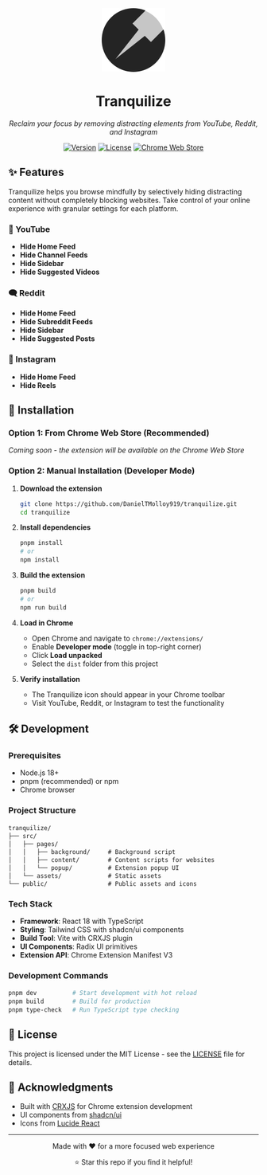 <div align="center">
  <img src="public/icon-128.png" alt="Tranquilize Logo" width="128" height="128"/>
  <h1>Tranquilize</h1>
  <p><em>Reclaim your focus by removing distracting elements from YouTube, Reddit, and Instagram</em></p>
  
  [![Version](https://img.shields.io/badge/version-1.1.2-blue.svg)](https://github.com/DanielTMolloy919/tranquilize)
  [![License](https://img.shields.io/badge/license-MIT-green.svg)](LICENSE)
  [![Chrome Web Store](https://img.shields.io/badge/Chrome-Extension-orange.svg)](https://chrome.google.com/webstore/)
</div>

## ✨ Features

Tranquilize helps you browse mindfully by selectively hiding distracting content without completely blocking websites. Take control of your online experience with granular settings for each platform.

### 🎯 YouTube

- **Hide Home Feed**
- **Hide Channel Feeds**
- **Hide Sidebar**
- **Hide Suggested Videos**

### 🗨️ Reddit

- **Hide Home Feed**
- **Hide Subreddit Feeds**
- **Hide Sidebar**
- **Hide Suggested Posts**

### 📸 Instagram

- **Hide Home Feed**
- **Hide Reels**

## 🚀 Installation

### Option 1: From Chrome Web Store (Recommended)

_Coming soon - the extension will be available on the Chrome Web Store_

### Option 2: Manual Installation (Developer Mode)

1. **Download the extension**

   ```bash
   git clone https://github.com/DanielTMolloy919/tranquilize.git
   cd tranquilize
   ```

2. **Install dependencies**

   ```bash
   pnpm install
   # or
   npm install
   ```

3. **Build the extension**

   ```bash
   pnpm build
   # or
   npm run build
   ```

4. **Load in Chrome**

   - Open Chrome and navigate to `chrome://extensions/`
   - Enable **Developer mode** (toggle in top-right corner)
   - Click **Load unpacked**
   - Select the `dist` folder from this project

5. **Verify installation**
   - The Tranquilize icon should appear in your Chrome toolbar
   - Visit YouTube, Reddit, or Instagram to test the functionality

## 🛠️ Development

### Prerequisites

- Node.js 18+
- pnpm (recommended) or npm
- Chrome browser

### Project Structure

```
tranquilize/
├── src/
│   ├── pages/
│   │   ├── background/     # Background script
│   │   ├── content/        # Content scripts for websites
│   │   └── popup/          # Extension popup UI
│   └── assets/             # Static assets
└── public/                 # Public assets and icons
```

### Tech Stack

- **Framework**: React 18 with TypeScript
- **Styling**: Tailwind CSS with shadcn/ui components
- **Build Tool**: Vite with CRXJS plugin
- **UI Components**: Radix UI primitives
- **Extension API**: Chrome Extension Manifest V3

### Development Commands

```bash
pnpm dev          # Start development with hot reload
pnpm build        # Build for production
pnpm type-check   # Run TypeScript type checking
```

## 📄 License

This project is licensed under the MIT License - see the [LICENSE](LICENSE) file for details.

## 🙏 Acknowledgments

- Built with [CRXJS](https://crxjs.dev/) for Chrome extension development
- UI components from [shadcn/ui](https://ui.shadcn.com/)
- Icons from [Lucide React](https://lucide.dev/)

---

<div align="center">
  <p>Made with ❤️ for a more focused web experience</p>
  <p>⭐ Star this repo if you find it helpful!</p>
</div>
